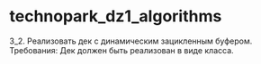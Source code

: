 # technopark_dz1_algorithms
3_2. Реализовать дек с динамическим зацикленным буфером.
Требования: Дек должен быть реализован в виде класса.
